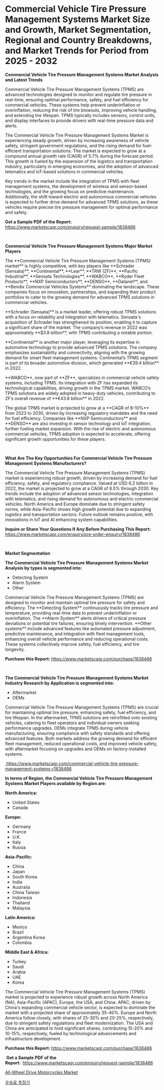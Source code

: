 <p><h1>Commercial Vehicle Tire Pressure Management Systems Market Size and Growth, Market Segmentation, Regional and Country Breakdowns, and Market Trends for Period from 2025 -  2032</h1></p><p><strong>Commercial Vehicle Tire Pressure Management Systems Market Analysis and Latest Trends</strong></p>
<p><p>Commercial Vehicle Tire Pressure Management Systems (TPMS) are advanced technologies designed to monitor and regulate tire pressure in real-time, ensuring optimal performance, safety, and fuel efficiency for commercial vehicles. These systems help prevent underinflation or overinflation, reducing the risk of tire blowouts, improving vehicle handling, and extending tire lifespan. TPMS typically includes sensors, control units, and display interfaces to provide drivers with real-time pressure data and alerts.</p><p>The Commercial Vehicle Tire Pressure Management Systems Market is experiencing steady growth, driven by increasing awareness of vehicle safety, stringent government regulations, and the rising demand for fuel-efficient transportation solutions. The market is expected to grow at a compound annual growth rate (CAGR) of 5.7% during the forecast period. This growth is fueled by the expansion of the logistics and transportation industry, particularly in emerging economies, and the adoption of advanced telematics and IoT-based solutions in commercial vehicles.</p><p>Key trends in the market include the integration of TPMS with fleet management systems, the development of wireless and sensor-based technologies, and the growing focus on predictive maintenance. Additionally, the shift toward electric and autonomous commercial vehicles is expected to further drive demand for advanced TPMS solutions, as these vehicles require precise tire pressure management for optimal performance and safety.</p></p>
<p><strong>Get a Sample PDF of the Report:&nbsp;</strong> <a href="https://www.marketscagr.com/enquiry/request-sample/1838486?utm_campaign=1126&utm_medium=2&utm_source=Github&utm_content=ia&utm_term=24012025&utm_id=commercial-vehicle-tire-pressure-management-systems">https://www.marketscagr.com/enquiry/request-sample/1838486</a></p>
<p>&nbsp;</p>
<p><strong>Commercial Vehicle Tire Pressure Management Systems Major Market Players</strong></p>
<p><p>The **Commercial Vehicle Tire Pressure Management Systems (TPMS) market** is highly competitive, with key players like **Schrader (Sensata)**, **Continental**, **Lear**, **TRW (ZF)**, **Pacific Industrial**, **Sensata Technologies**, **WABCO**, **Ryder Fleet Products**, **NXP Semiconductors**, **DENSO**, **Datanet**, and **Bendix Commercial Vehicles Systems** dominating the landscape. These companies focus on innovation, partnerships, and expanding their product portfolios to cater to the growing demand for advanced TPMS solutions in commercial vehicles.</p><p>**Schrader (Sensata)** is a market leader, offering robust TPMS solutions with a focus on reliability and integration with telematics. Sensata's acquisition of Schrader has strengthened its position, enabling it to capture a significant share of the market. The company’s revenue in 2022 was approximately **$3.8 billion**, with TPMS contributing a notable portion.</p><p>**Continental** is another major player, leveraging its expertise in automotive technology to provide advanced TPMS solutions. The company emphasizes sustainability and connectivity, aligning with the growing demand for smart fleet management systems. Continental’s TPMS segment is part of its broader automotive division, which generated **€39.4 billion** in 2022.</p><p>**WABCO**, now part of **ZF**, specializes in commercial vehicle safety systems, including TPMS. Its integration with ZF has expanded its technological capabilities, driving growth in the TPMS market. WABCO’s TPMS solutions are widely adopted in heavy-duty vehicles, contributing to ZF’s overall revenue of **€43.8 billion** in 2022.</p><p>The global TPMS market is projected to grow at a **CAGR of 8-10%** from 2023 to 2030, driven by increasing regulatory mandates and the need for fuel efficiency. Companies like **NXP Semiconductors** and **DENSO** are also investing in sensor technology and IoT integration, further fueling market expansion. With the rise of electric and autonomous commercial vehicles, TPMS adoption is expected to accelerate, offering significant growth opportunities for these players.</p></p>
<p>&nbsp;</p>
<p><strong>What Are The Key Opportunities For Commercial Vehicle Tire Pressure Management Systems Manufacturers?</strong></p>
<p><p>The Commercial Vehicle Tire Pressure Management Systems (TPMS) market is experiencing robust growth, driven by increasing demand for fuel efficiency, safety, and regulatory compliance. Valued at USD 6.2 billion in 2022, the market is projected to grow at a CAGR of 8.5% through 2030. Key trends include the adoption of advanced sensor technologies, integration with telematics, and rising demand for autonomous and electric commercial vehicles. North America and Europe dominate due to stringent safety norms, while Asia-Pacific shows high growth potential due to expanding logistics and transportation sectors. Future outlook remains positive, with innovations in IoT and AI enhancing system capabilities.</p></p>
<p><strong>Inquire or Share Your Questions If Any Before Purchasing This Report:</strong> <a href="https://www.marketscagr.com/enquiry/pre-order-enquiry/1838486?utm_campaign=1126&utm_medium=2&utm_source=Github&utm_content=ia&utm_term=24012025&utm_id=commercial-vehicle-tire-pressure-management-systems">https://www.marketscagr.com/enquiry/pre-order-enquiry/1838486</a></p>
<p>&nbsp;</p>
<p><strong>Market Segmentation</strong></p>
<p><strong>The Commercial Vehicle Tire Pressure Management Systems Market Analysis by types is segmented into:</strong></p>
<p><ul><li>Detecting System</li><li>Alarm System</li><li>Other</li></ul></p>
<p><p>Commercial Vehicle Tire Pressure Management Systems (TPMS) are designed to monitor and maintain optimal tire pressure for safety and efficiency. The **Detecting System** continuously tracks tire pressure and temperature, providing real-time data to prevent underinflation or overinflation. The **Alarm System** alerts drivers of critical pressure deviations or potential tire failures, ensuring timely intervention. **Other systems** include advanced features like automated pressure adjustment, predictive maintenance, and integration with fleet management tools, enhancing overall vehicle performance and reducing operational costs. These systems collectively improve safety, fuel efficiency, and tire longevity.</p></p>
<p><strong>Purchase this Report:&nbsp;</strong><a href="https://www.marketscagr.com/purchase/1838486?utm_campaign=1126&utm_medium=2&utm_source=Github&utm_content=ia&utm_term=24012025&utm_id=commercial-vehicle-tire-pressure-management-systems">https://www.marketscagr.com/purchase/1838486</a></p>
<p>&nbsp;</p>
<p><strong>The Commercial Vehicle Tire Pressure Management Systems Market Industry Research by Application is segmented into:</strong></p>
<p><ul><li>Aftermarket</li><li>OEMs</li></ul></p>
<p><p>Commercial Vehicle Tire Pressure Management Systems (TPMS) are crucial for maintaining optimal tire pressure, enhancing safety, fuel efficiency, and tire lifespan. In the aftermarket, TPMS solutions are retrofitted onto existing vehicles, catering to fleet operators and individual owners seeking performance upgrades. OEMs integrate TPMS during vehicle manufacturing, ensuring compliance with safety standards and offering advanced features. Both markets address the growing demand for efficient fleet management, reduced operational costs, and improved vehicle safety, with aftermarket focusing on upgrades and OEMs on factory-installed systems.</p></p>
<p><a href="https://www.marketscagr.com/commercial-vehicle-tire-pressure-management-systems-r1838486?utm_campaign=1126&utm_medium=2&utm_source=Github&utm_content=ia&utm_term=24012025&utm_id=commercial-vehicle-tire-pressure-management-systems">&nbsp;https://www.marketscagr.com/commercial-vehicle-tire-pressure-management-systems-r1838486</a></p>
<p><strong>In terms of Region, the Commercial Vehicle Tire Pressure Management Systems Market Players available by Region are:</strong></p>
<p>
    <p> <strong> North America: </strong>
        <ul>
            <li>United States</li>
            <li>Canada</li>
        </ul>
        </p> 
    <p> <strong> Europe: </strong>
        <ul>
            <li>Germany</li>
            <li>France</li>
            <li>U.K.</li>
            <li>Italy</li>
            <li>Russia</li>
        </ul>
        </p> 
    <p> <strong> Asia-Pacific: </strong>
        <ul>
            <li>China</li>
            <li>Japan</li>
            <li>South Korea</li>
            <li>India</li>
            <li>Australia</li>
            <li>China Taiwan</li>
            <li>Indonesia</li>
            <li>Thailand</li>
            <li>Malaysia</li>
        </ul>
        </p> 
    <p> <strong> Latin America: </strong>
        <ul>
            <li>Mexico</li>
            <li>Brazil</li>
            <li>Argentina Korea</li>
            <li>Colombia</li>
        </ul>
        </p> 
    <p> <strong> Middle East & Africa: </strong>
        <ul>
            <li>Turkey</li>
            <li>Saudi</li>
            <li>Arabia</li>
            <li>UAE</li>
            <li>Korea</li>
        </ul>
    </p>
    </p>
<p><p>The Commercial Vehicle Tire Pressure Management Systems (TPMS) market is projected to experience robust growth across North America (NA), Asia-Pacific (APAC), Europe, the USA, and China. APAC, driven by China's expanding commercial vehicle sector, is expected to dominate the market with a projected share of approximately 35-40%. Europe and North America follow closely, with shares of 25-30% and 20-25%, respectively, due to stringent safety regulations and fleet modernization. The USA and China are anticipated to hold significant shares, contributing 15-20% and 10-15%, respectively, fueled by technological advancements and infrastructure development.</p></p>
<p><strong>Purchase this Report: </strong><a href="https://www.marketscagr.com/purchase/1838486?utm_campaign=1126&utm_medium=2&utm_source=Github&utm_content=ia&utm_term=24012025&utm_id=commercial-vehicle-tire-pressure-management-systems">https://www.marketscagr.com/purchase/1838486</a></p>
<p>&nbsp;<strong>Get a Sample PDF of the Report:&nbsp;&nbsp;</strong><a href="https://www.marketscagr.com/enquiry/request-sample/1838486?utm_campaign=1126&utm_medium=2&utm_source=Github&utm_content=ia&utm_term=24012025&utm_id=commercial-vehicle-tire-pressure-management-systems">https://www.marketscagr.com/enquiry/request-sample/1838486</a></p>
<p><strong></strong></p>
<p><p><a href="https://github.com/gdfhhhj/Market-Research-Report-List-7/blob/main/all-wheel-drive-motorcycles-market.md?utm_campaign=1126&utm_medium=2&utm_source=Github&utm_content=ia&utm_term=24012025&utm_id=commercial-vehicle-tire-pressure-management-systems">All-Wheel Drive Motorcycles Market</a></p><p><a href="https://github.com/sougarounis/Market-Research-Report-List-6/blob/main/429789433615.md?utm_campaign=1126&utm_medium=2&utm_source=Github&utm_content=ia&utm_term=24012025&utm_id=commercial-vehicle-tire-pressure-management-systems">우송료 측정기</a></p></p>